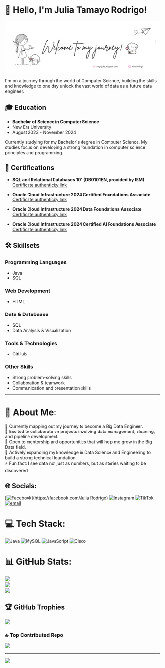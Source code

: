 # 👋 **Hello, I'm Julia Tamayo Rodrigo!**

![Welcome to my journey!](https://github.com/engr-julia/engr-julia/raw/main/photo_6147724065197113938_y.jpg)

I'm on a journey through the world of Computer Science, building the skills and knowledge to one day unlock the vast world of data as a future data engineer.

## 🎓 Education
- **Bachelor of Science in Computer Science**
- New Era University
- August 2023 - November 2024

Currently studying for my Bachelor's degree in Computer Science. My studies focus on developing a strong foundation in computer science principles and programming.

## 📜 Certifications
- **SQL and Relational Databases 101 (DB0101EN, provided by IBM)**  
  [Certificate authenticity link](https://courses.cognitiveclass.ai/certificates/8534fe56c2024b459015134d9ebb1dbc)

- **Oracle Cloud Infrastructure 2024 Certified Foundations Associate**  
  [Certificate authenticity link](https://catalog-education.oracle.com/ords/certview/sharebadge?id=246808BA7BFB8CB524F0F4062E5771843277A4CDC454053833BF7DB91936AEBF&fbclid=IwY2xjawG5NElleHRuA2FlbQIxMQABHdYoMvmJcVYEhnogLVy69avubCidmfwRUtmJWRuItaS9VMYF3hCSmqguCg_aem_48grWa2gBazsMF-91MI6NQ)

- **Oracle Cloud Infrastructure 2024 Data Foundations Associate**  
  [Certificate authenticity link](https://catalog-education.oracle.com/ords/certview/sharebadge?id=246808BA7BFB8CB524F0F4062E577184CE6D3E094E0A145CFAAA5049D5A820AE&fbclid=IwY2xjawHAn11leHRuA2FlbQIxMQABHWi1NwNFHc_gkFbfCLHtaCuRzliRlMbS1gsSQ-GTPpfQpFEqvp1ZhdtvNg_aem_jiR6MJKsleY0a3ToZ0NwcQ)

- **Oracle Cloud Infrastructure 2024 Certified AI Foundations Associate**  
  [Certificate authenticity link](https://catalog-education.oracle.com/ords/certview/sharebadge?id=49CBA67A962309CC3E6AAA483B73864D47619BA224B6EEDD3E9FECF49D3B7942&fbclid=IwY2xjawHL0ttleHRuA2FlbQIxMQABHeSCHFrvKpzjc6lHXj9jU3ianLmLqO_5JFa0knDTtpFq1ZjInqM1983JaQ_aem_IqmG1y3jzdxEF7OMlTKFBA)

## 🛠 Skillsets
### Programming Languages
- Java
- SQL

### Web Development
- HTML

### Data & Databases
- SQL
- Data Analysis & Visualization

### Tools & Technologies
- GitHub

### Other Skills
- Strong problem-solving skills
- Collaboration & teamwork
- Communication and presentation skills

---

# 💫 About Me:
🔭 Currently mapping out my journey to become a Big Data Engineer.<br>👯 Excited to collaborate on projects involving data management, cleaning, and pipeline development.<br>🤝 Open to mentorship and opportunities that will help me grow in the Big Data field.<br>🌱 Actively expanding my knowledge in Data Science and Engineering to build a strong technical foundation.<br>⚡ Fun fact: I see data not just as numbers, but as stories waiting to be discovered.


## 🌐 Socials:
[![Facebook](https://img.shields.io/badge/Facebook-%231877F2.svg?logo=Facebook&logoColor=white)](https://facebook.com/Julia Rodrigo) [![Instagram](https://img.shields.io/badge/Instagram-%23E4405F.svg?logo=Instagram&logoColor=white)](https://instagram.com/crese.lia) [![TikTok](https://img.shields.io/badge/TikTok-%23000000.svg?logo=TikTok&logoColor=white)](https://tiktok.com/@crese.lia) [![email](https://img.shields.io/badge/Email-D14836?logo=gmail&logoColor=white)](mailto:engr.julia.rt@gmail.com) 

# 💻 Tech Stack:
![Java](https://img.shields.io/badge/java-%23ED8B00.svg?style=flat&logo=openjdk&logoColor=white) ![MySQL](https://img.shields.io/badge/mysql-4479A1.svg?style=flat&logo=mysql&logoColor=white) ![JavaScript](https://img.shields.io/badge/javascript-%23323330.svg?style=flat&logo=javascript&logoColor=%23F7DF1E) ![Cisco](https://img.shields.io/badge/cisco-%23049fd9.svg?style=flat&logo=cisco&logoColor=black)
# 📊 GitHub Stats:
![](https://github-readme-stats.vercel.app/api?username=engr-julia&theme=cobalt&hide_border=false&include_all_commits=false&count_private=false)<br/>
![](https://nirzak-streak-stats.vercel.app/?user=engr-julia&theme=cobalt&hide_border=false)<br/>
![](https://github-readme-stats.vercel.app/api/top-langs/?username=engr-julia&theme=cobalt&hide_border=false&include_all_commits=false&count_private=false&layout=compact)

## 🏆 GitHub Trophies
![](https://github-profile-trophy.vercel.app/?username=engr-julia&theme=onedark&no-frame=false&no-bg=true&margin-w=4)

### 🔝 Top Contributed Repo
![](https://github-contributor-stats.vercel.app/api?username=engr-julia&limit=5&theme=dark&combine_all_yearly_contributions=true)

---
[![](https://visitcount.itsvg.in/api?id=engr-julia&icon=6&color=2)](https://visitcount.itsvg.in)

<!-- Proudly created with GPRM ( https://gprm.itsvg.in ) -->
